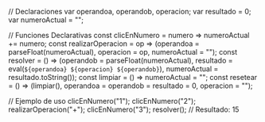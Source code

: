 // Declaraciones
var operandoa, operandob, operacion;
var resultado = 0;
var numeroActual = "";

// Funciones Declarativas
const clicEnNumero = numero => numeroActual += numero;
const realizarOperacion = op => (operandoa = parseFloat(numeroActual), operacion = op, numeroActual = "");
const resolver = () => (operandob = parseFloat(numeroActual), resultado = eval(`${operandoa} ${operacion} ${operandob}`), numeroActual = resultado.toString());
const limpiar = () => numeroActual = "";
const resetear = () => (limpiar(), operandoa = operandob = resultado = 0, operacion = "");

// Ejemplo de uso
clicEnNumero("1");
clicEnNumero("2");
realizarOperacion("+");
clicEnNumero("3");
resolver();
// Resultado: 15
